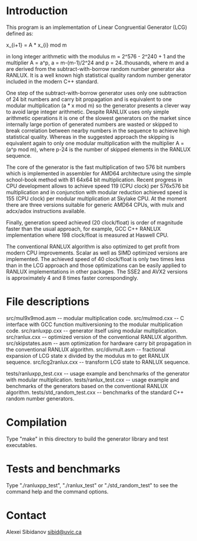 # Introduction

This program is an implementation of Linear Congruential Generator
(LCG) defined as:

x_{i+1} = A * x_{i} mod m

in long integer arithmetic with the modulus m = 2^576 - 2^240 + 1 and
the multiplier A = a^p, a = m-(m-1)/2^24 and p = 24..thousands,
where m and a are derived from the subtract-with-borrow random number
generator aka RANLUX. It is a well known high statistical quality
random number generator included in the modern C++ standard.

One step of the subtract-with-borrow generator uses only one
subtraction of 24 bit numbers and carry bit propagation and is
equivalent to one modular multiplication (a * x mod m) so the generator
presents a clever way to avoid large integer arithmetic. Despite
RANLUX uses only simple arithmetic operations it is one of the slowest
generators on the market since internally large portion of generated
numbers are wasted or skipped to break correlation between nearby
numbers in the sequence to achieve high statistical quality. Whereas
in the suggested approach the skipping is equivalent again to only one
modular multiplication with the multiplier A = (a^p mod m), where p-24
is the number of skipped elements in the RANLUX sequence.

The core of the generator is the fast multiplication of two 576 bit
numbers which is implemented in assembler for AMD64 architecture using
the simple school-book method with 81 64x64 bit multiplication. Recent
progress in CPU development allows to achieve speed 119 (CPU clock) per
576x576 bit multiplication and in conjunction with modular reduction
achieved speed is 155 (CPU clock) per modular multiplication at
Skylake CPU. At the moment there are three versions suitable for
generic AMD64 CPUs, with mulx and adcx/adox instructions available.

Finally, generation speed achieved (20 clock/float) is order of
magnitude faster than the usual approach, for example, GCC C++ RANLUX
implementation where 198 clock/float is measured at Haswell CPU.

The conventional RANLUX algorithm is also optimized to get profit from
modern CPU improvements. Scalar as well as SIMD optimized versions are
implemented. The achieved speed of 40 clock/float is only two times
less than in the LCG approach and those optimizations can be easily
applied to RANLUX implementations in other packages. The SSE2 and AVX2
versions is approximately 4 and 8 times faster correspondingly.


# File descriptions

src/mul9x9mod.asm  -- modular multiplication code.
src/mulmod.cxx     -- C interface with GCC function multiversioning to the modular multiplication code.
src/ranluxpp.cxx   -- generator itself using modular multiplication.
src/ranlux.cxx     -- optimized version of the conventional RANLUX algorithm.
src/skipstates.asm -- asm optimization for hardware carry bit propagation in the conventional RANLUX algorithm.
src/divmult.asm    -- fractional expansion of LCG state x divided by the modulus m to get RANLUX sequence.
src/lcg2ranlux.cxx -- transform LCG state to RANLUX sequence.

tests/ranluxpp_test.cxx   -- usage example and benchmarks of the generator with modular multiplication.
tests/ranlux_test.cxx     -- usage example and benchmarks of the generators based on the conventional RANLUX algorithm.
tests/std_random_test.cxx -- benchmarks of the standard C++ random number generators.


# Compilation

Type "make" in this directory to build the generator library and test executables.


# Tests and benchmarks

Type "./ranluxpp_test", "./ranlux_test" or "./std_random_test" to see the command help and the command options.


# Contact

Alexei Sibidanov <sibid@uvic.ca>

